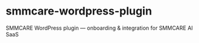 # smmcare-wordpress-plugin
SMMCARE WordPress plugin — onboarding &amp; integration for SMMCARE AI SaaS
